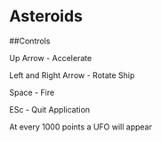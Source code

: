 # Asteroids

##Controls

Up Arrow - Accelerate

Left and Right Arrow - Rotate Ship

Space - Fire 

ESc - Quit Application


At every 1000 points a UFO will appear
